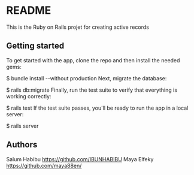 # README

This is the Ruby on Rails projet for creating active records

## Getting started

To get started with the app, clone the repo and then install the needed gems:

$ bundle install --without production
Next, migrate the database:

$ rails db:migrate
Finally, run the test suite to verify that everything is working correctly:

$ rails test
If the test suite passes, you'll be ready to run the app in a local server:

$ rails server

## Authors
Salum Habibu https://github.com/IBUNHABIBU
Maya Elfeky https://github.com/maya88en/

